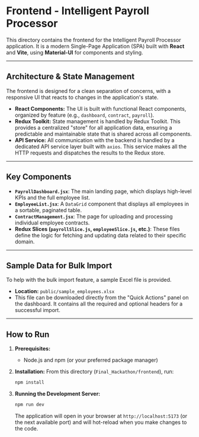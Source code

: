 # Frontend - Intelligent Payroll Processor

This directory contains the frontend for the Intelligent Payroll Processor application. It is a modern Single-Page Application (SPA) built with **React** and **Vite**, using **Material-UI** for components and styling.

---

## Architecture & State Management

The frontend is designed for a clean separation of concerns, with a responsive UI that reacts to changes in the application's state.

- **React Components:** The UI is built with functional React components, organized by feature (e.g., `dashboard`, `contract`, `payroll`).
- **Redux Toolkit:** State management is handled by Redux Toolkit. This provides a centralized "store" for all application data, ensuring a predictable and maintainable state that is shared across all components.
- **API Service:** All communication with the backend is handled by a dedicated API service layer built with `axios`. This service makes all the HTTP requests and dispatches the results to the Redux store.

---

## Key Components

- **`PayrollDashboard.jsx`**: The main landing page, which displays high-level KPIs and the full employee list.
- **`EmployeeList.jsx`**: A `DataGrid` component that displays all employees in a sortable, paginated table.
- **`ContractManagement.jsx`**: The page for uploading and processing individual employee contracts.
- **Redux Slices (`payrollSlice.js`, `employeeSlice.js`, etc.)**: These files define the logic for fetching and updating data related to their specific domain.

---

## Sample Data for Bulk Import

To help with the bulk import feature, a sample Excel file is provided.

- **Location:** `public/sample_employees.xlsx`
- This file can be downloaded directly from the "Quick Actions" panel on the dashboard. It contains all the required and optional headers for a successful import.

---

## How to Run

1.  **Prerequisites:**
    - Node.js and npm (or your preferred package manager)

2.  **Installation:**
    From this directory (`Final_Hackathon/frontend`), run:
    ```bash
    npm install
    ```

3.  **Running the Development Server:**
    ```bash
    npm run dev
    ```
    The application will open in your browser at `http://localhost:5173` (or the next available port) and will hot-reload when you make changes to the code.
